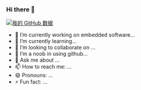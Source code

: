### Hi there 👋

<!--
**SongXiang0808/SongXiang0808** is a ✨ _special_ ✨ repository because its `README.md` (this file) appears on your GitHub profile.

Here are some ideas to get you started:

- 🔭 I’m currently working on ...
- 🌱 I’m currently learning ...
- 👯 I’m looking to collaborate on ...
- 🤔 I’m looking for help with ...
- 💬 Ask me about ...
- 📫 How to reach me: ...
- 😄 Pronouns: ...
- ⚡ Fun fact: ...
-->

[![我的 GitHub 数据](https://github-readme-stats.vercel.app/api?username=SongXiang0808)]()

- 🔭 I’m currently working on embedded software...
- 🌱 I’m currently learning... 
- 👯 I’m looking to collaborate on ...
- 🤔 I’m a noob in using github...
- 💬 Ask me about ...
- 📫 How to reach me: ...
- 😄 Pronouns: ...
- ⚡ Fun fact: ...